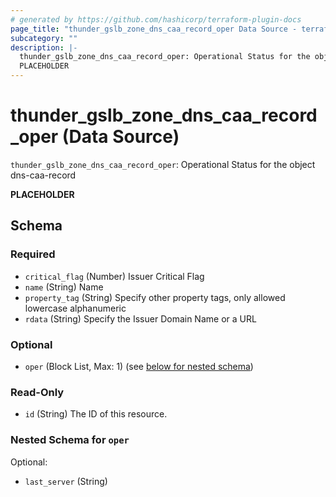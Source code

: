 ```yaml
---
# generated by https://github.com/hashicorp/terraform-plugin-docs
page_title: "thunder_gslb_zone_dns_caa_record_oper Data Source - terraform-provider-thunder"
subcategory: ""
description: |-
  thunder_gslb_zone_dns_caa_record_oper: Operational Status for the object dns-caa-record
  PLACEHOLDER
---
```


# thunder_gslb_zone_dns_caa_record_oper (Data Source)

`thunder_gslb_zone_dns_caa_record_oper`: Operational Status for the object dns-caa-record

__PLACEHOLDER__



<!-- schema generated by tfplugindocs -->
## Schema

### Required

- `critical_flag` (Number) Issuer Critical Flag
- `name` (String) Name
- `property_tag` (String) Specify other property tags, only allowed lowercase alphanumeric
- `rdata` (String) Specify the Issuer Domain Name or a URL

### Optional

- `oper` (Block List, Max: 1) (see [below for nested schema](#nestedblock--oper))

### Read-Only

- `id` (String) The ID of this resource.

<a id="nestedblock--oper"></a>
### Nested Schema for `oper`

Optional:

- `last_server` (String)


